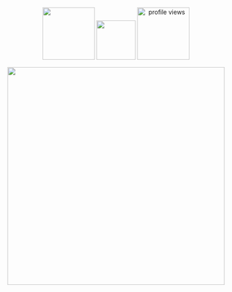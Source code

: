 <h1 align="center"></h1>

<p align="center"> 
  <img src="https://img.shields.io/badge/Google%20Scholar-4385FE.svg?&color=d6d6d6&style=flat-square&logo=google-scholar" width="120px" alt="" href="https://scholar.google.com/citations?user=tv7RFsMAAAAJ"/>
  <img src="https://img.shields.io/github/stars/cooperleong00?style=flat-square&logo=github&label=Stars&color=gray" width="90px" alt="" /> 
  <img src="https://komarev.com/ghpvc/?username=cooperleong00&style=flat-square" width="120px" alt="profile views" /> 
</p>

<p align="center"> 
  <img src="https://github-readme-stats.vercel.app/api?username=cooperleong00&count_private=true&theme=merko&show_icons=true&count_private=true&sanitize=true" width="500px" alt="" />
</p>
<!-- 
[![github stats](https://github-readme-stats.vercel.app/api?username=cooperleong00&hide=issues&show_icons=true)](https://github.com/cooperleong00)
[![Top Langs](https://github-readme-stats.vercel.app/api/top-langs/?username=cooperleong00&layout=compact)](https://github.com/cooperleong00)
-->
